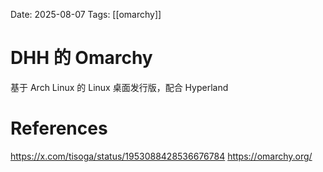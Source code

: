 Date: 2025-08-07
Tags: [[omarchy]]

# DHH 的 Omarchy

基于 Arch Linux 的 Linux 桌面发行版，配合 Hyperland

# References
https://x.com/tisoga/status/1953088428536676784
https://omarchy.org/